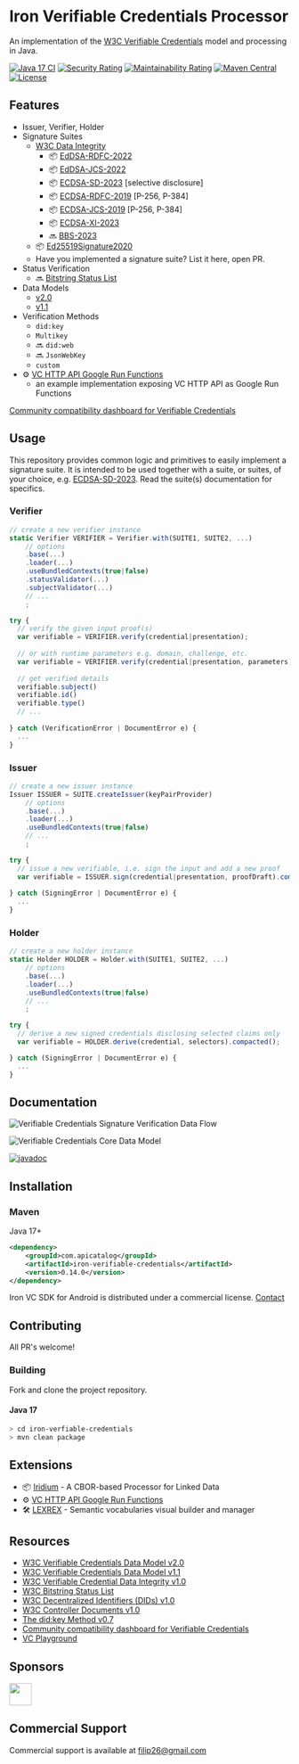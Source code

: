 # Iron Verifiable Credentials Processor

An implementation of the [W3C Verifiable Credentials](https://www.w3.org/TR/vc-data-model/) model and processing in Java.

<!---
[![Codacy Badge](https://app.codacy.com/project/badge/Grade/806688cdb1d248e8b5cc2a67f6c2f0f8)](https://app.codacy.com/gh/filip26/iron-verifiable-credentials/dashboard?utm_source=gh&utm_medium=referral&utm_content=&utm_campaign=Badge_grade)
[![Codacy Badge](https://app.codacy.com/project/badge/Coverage/806688cdb1d248e8b5cc2a67f6c2f0f8?branch=main)](https://app.codacy.com/gh/filip26/iron-verifiable-credentials/dashboard?utm_source=gh&utm_medium=referral&utm_content=&utm_campaign=Badge_coverage)
-->
[![Java 17 CI](https://github.com/filip26/iron-verifiable-credentials/actions/workflows/java17-build.yml/badge.svg)](https://github.com/filip26/iron-verifiable-credentials/actions/workflows/java17-build.yml)
[![Security Rating](https://sonarcloud.io/api/project_badges/measure?project=filip26_iron-verifiable-credentials&metric=security_rating)](https://sonarcloud.io/summary/new_code?id=filip26_iron-verifiable-credentials)
[![Maintainability Rating](https://sonarcloud.io/api/project_badges/measure?project=filip26_iron-verifiable-credentials&metric=sqale_rating)](https://sonarcloud.io/dashboard?id=filip26_iron-verifiable-credentials)
[![Maven Central](https://img.shields.io/maven-central/v/com.apicatalog/iron-verifiable-credentials.svg?label=Maven%20Central)](https://search.maven.org/search?q=g:com.apicatalog%20AND%20a:iron-verifiable-credentials)
[![License](https://img.shields.io/badge/License-Apache%202.0-blue.svg)](https://opensource.org/licenses/Apache-2.0)

## Features

* Issuer, Verifier, Holder
* Signature Suites
  * [W3C Data Integrity](https://www.w3.org/TR/vc-data-integrity/)
    * :package: [EdDSA-RDFC-2022](https://github.com/filip26/iron-eddsa-rdfc-2022)
    * :package: [EdDSA-JCS-2022](https://github.com/filip26/iron-eddsa-jcs-2022)
    * :package: [ECDSA-SD-2023](https://github.com/filip26/iron-ecdsa-sd-2023) [selective disclosure]
    * :package: [ECDSA-RDFC-2019](https://github.com/filip26/iron-ecdsa-rdfc-2019) [P-256, P-384]
    * :package: [ECDSA-JCS-2019](https://github.com/filip26/iron-ecdsa-jcs-2019) [P-256, P-384]    
    * :package: [ECDSA-XI-2023](https://github.com/filip26/ircon-ecdsa-xi-2023)
    * :soon: [BBS-2023](https://github.com/filip26/iron-bbs-cryptosuite-2023)
  * :package: [Ed25519Signature2020](https://github.com/filip26/iron-ed25519-cryptosuite-2020)
  * Have you implemented a signature suite? List it here, open PR.
* Status Verification
  * :soon: [Bitstring Status List](https://www.w3.org/TR/vc-bitstring-status-list/)
* Data Models
  * [v2.0](https://www.w3.org/TR/vc-data-model-2.0)
  * [v1.1](https://www.w3.org/TR/vc-data-model-1.1)
* Verification Methods
  * `did:key` 
  * `Multikey`
  * :soon: `did:web`
  * :soon: `JsonWebKey` 
  * `custom`
* :gear: [VC HTTP API Google Run Functions](https://github.com/filip26/iron-vc-api)
  * an example implementation exposing VC HTTP API as Google Run Functions

[Community compatibility dashboard for Verifiable Credentials](https://canivc.com/)

## Usage

This repository provides common logic and primitives to easily implement a signature suite. It is intended to be used together with a suite, or suites, of your choice, e.g. [ECDSA-SD-2023](https://github.com/filip26/iron-ecdsa-sd-2023). Read the suite(s) documentation for specifics.

### Verifier

```javascript
// create a new verifier instance
static Verifier VERIFIER = Verifier.with(SUITE1, SUITE2, ...)
    // options
    .base(...)
    .loader(...)
    .useBundledContexts(true|false)
    .statusValidator(...)
    .subjectValidator(...)
    // ...
    ; 

try {
  // verify the given input proof(s)
  var verifiable = VERIFIER.verify(credential|presentation);
  
  // or with runtime parameters e.g. domain, challenge, etc.
  var verifiable = VERIFIER.verify(credential|presentation, parameters);
  
  // get verified details
  verifiable.subject()
  verifiable.id()
  verifiable.type()
  // ...
  
} catch (VerificationError | DocumentError e) {
  ...
}

```

### Issuer

```javascript
// create a new issuer instance
Issuer ISSUER = SUITE.createIssuer(keyPairProvider)
    // options
    .base(...)
    .loader(...)
    .useBundledContexts(true|false)
    // ...
    ; 

try {
  // issue a new verifiable, i.e. sign the input and add a new proof
  var verifiable = ISSUER.sign(credential|presentation, proofDraft).compacted();
  
} catch (SigningError | DocumentError e) {
  ...
}
```

### Holder

```javascript
// create a new holder instance
static Holder HOLDER = Holder.with(SUITE1, SUITE2, ...)
    // options
    .base(...)
    .loader(...)
    .useBundledContexts(true|false)
    // ...
    ; 

try {
  // derive a new signed credentials disclosing selected claims only
  var verifiable = HOLDER.derive(credential, selectors).compacted();

} catch (SigningError | DocumentError e) {
  ...
}
```

## Documentation

![Verifiable Credentials Signature Verification Data Flow](/doc/iron-vc-signature-verification-data-flow-v1.0.6.png)

![Verifiable Credentials Core Data Model](/doc/iron-vc-core-data-model-v1.0.3.png)

[![javadoc](https://javadoc.io/badge2/com.apicatalog/iron-verifiable-credentials/javadoc.svg)](https://javadoc.io/doc/com.apicatalog/iron-verifiable-credentials)



## Installation

### Maven
Java 17+

```xml
<dependency>
    <groupId>com.apicatalog</groupId>
    <artifactId>iron-verifiable-credentials</artifactId>
    <version>0.14.0</version>
</dependency>

```

Iron VC SDK for Android is distributed under a commercial license. [Contact](mailto:filip26@gmail.com)

## Contributing

All PR's welcome!

### Building

Fork and clone the project repository.

#### Java 17
```bash
> cd iron-verfiable-credentials
> mvn clean package
```

## Extensions
* :package: [Iridium](https://github.com/filip26/iridium-cbor-ld) - A CBOR-based Processor for Linked Data
* :gear: [VC HTTP API Google Run Functions](https://github.com/filip26/iron-vc-api)
* :hammer_and_wrench: [LEXREX](https://lexrex.web.app/) - Semantic vocabularies visual builder and manager

## Resources

* [W3C Verifiable Credentials Data Model v2.0](https://www.w3.org/TR/vc-data-model-2.0)
* [W3C Verifiable Credentials Data Model v1.1](https://www.w3.org/TR/vc-data-model-1.1)
* [W3C Verifiable Credential Data Integrity v1.0](https://www.w3.org/TR/vc-data-integrity)
* [W3C Bitstring Status List](https://www.w3.org/TR/vc-bitstring-status-list/) 
* [W3C Decentralized Identifiers (DIDs) v1.0](https://www.w3.org/TR/did-core/)
* [W3C Controller Documents v1.0](https://www.w3.org/TR/controller-document)
* [The did:key Method v0.7](https://w3c-ccg.github.io/did-method-key/)
* [Community compatibility dashboard for Verifiable Credentials](https://canivc.com/)
* [VC Playground](https://vcplayground.org/)

## Sponsors

<a href="https://github.com/digitalbazaar">
  <img src="https://avatars.githubusercontent.com/u/167436?s=200&v=4" width="40" />
</a> 

## Commercial Support
Commercial support is available at filip26@gmail.com

